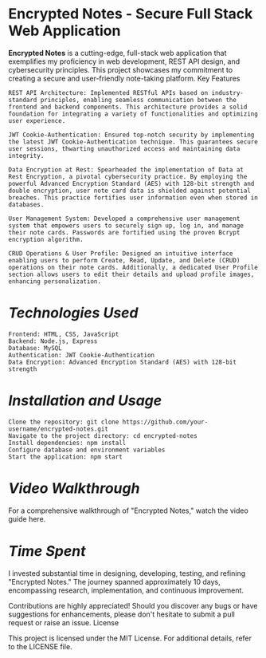 # Encrypted Notes - Secure Full Stack Web Application

<!-- Include a screenshot or logo here -->

<b>Encrypted Notes</b> is a cutting-edge, full-stack web application that exemplifies my proficiency in web development, REST API design, and cybersecurity principles. This project showcases my commitment to creating a secure and user-friendly note-taking platform.
Key Features

    REST API Architecture: Implemented RESTful APIs based on industry-standard principles, enabling seamless communication between the frontend and backend components. This architecture provides a solid foundation for integrating a variety of functionalities and optimizing user experience.

    JWT Cookie-Authentication: Ensured top-notch security by implementing the latest JWT Cookie-Authentication technique. This guarantees secure user sessions, thwarting unauthorized access and maintaining data integrity.

    Data Encryption at Rest: Spearheaded the implementation of Data at Rest Encryption, a pivotal cybersecurity practice. By employing the powerful Advanced Encryption Standard (AES) with 128-bit strength and double encryption, user note card data is shielded against potential breaches. This practice fortifies user information even when stored in databases.

    User Management System: Developed a comprehensive user management system that empowers users to securely sign up, log in, and manage their note cards. Passwords are fortified using the proven Bcrypt encryption algorithm.

    CRUD Operations & User Profile: Designed an intuitive interface enabling users to perform Create, Read, Update, and Delete (CRUD) operations on their note cards. Additionally, a dedicated User Profile section allows users to edit their details and upload profile images, enhancing personalization.

# *Technologies Used*

    Frontend: HTML, CSS, JavaScript
    Backend: Node.js, Express
    Database: MySQL
    Authentication: JWT Cookie-Authentication
    Data Encryption: Advanced Encryption Standard (AES) with 128-bit strength

# *Installation and Usage*

    Clone the repository: git clone https://github.com/your-username/encrypted-notes.git
    Navigate to the project directory: cd encrypted-notes
    Install dependencies: npm install
    Configure database and environment variables
    Start the application: npm start

# *Video Walkthrough*

For a comprehensive walkthrough of "Encrypted Notes," watch the video guide here.

# *Time Spent*

I invested substantial time in designing, developing, testing, and refining "Encrypted Notes." The journey spanned approximately 10 days, encompassing research, implementation, and continuous improvement.

Contributions are highly appreciated! Should you discover any bugs or have suggestions for enhancements, please don't hesitate to submit a pull request or raise an issue.
License

This project is licensed under the MIT License. For additional details, refer to the LICENSE file.